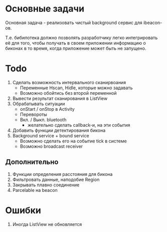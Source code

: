 Основные задачи
===============

Основная задача - реализовать чистый background сервис для ibeacon-ов.

Т.е. бибилотека должно позволять разработчику легко интегрировать её
для того, чтобы получать в своем приложении информацию о биконах в то
время, когда приложение может быть не запущено.

Todo
====

1. Сделать возможность интервального сканирвоания
   * Переменные Hscan, Hidle, которые можно задавать
   * Возможно обойтись без второй переменной
2. Вывести результат сканирования в ListView
3. Обрабатывать ситуации
   * onStart / onStop в Activity
   * Перевороты
   * Вкл. / Выкл. bluetooth
     * желательно сделать callback-и, на эти события
4. Добавить функции детектирования бикона
5. Background service + bound service
   * Возможно сделать его на событие tick в системе
   * Возможно broadcast receiver

Дополнительно
-------------

1. Функции определения расстояния для бикона
2. Фильтровать данные, наподобие Region
3. Закрывать плавно соединение
4. Parcelable на beacon

Ошибки
======

1. Иногда ListView не обновляется
   

